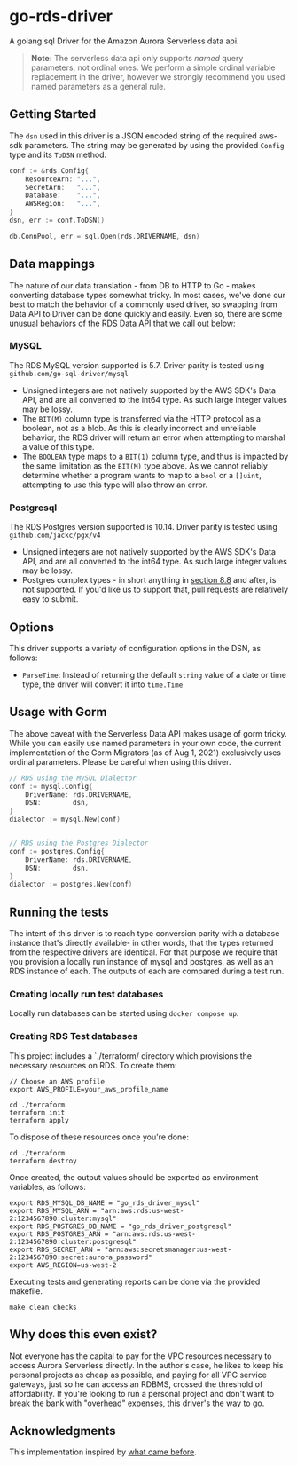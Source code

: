 # go-rds-driver
A golang sql Driver for the Amazon Aurora Serverless data api.

> **Note:** The serverless data api only supports _named_ query parameters, not ordinal ones. We
> perform a simple ordinal variable replacement in the driver, however we strongly recommend
> you used named parameters as a general rule.

## Getting Started

The `dsn` used in this driver is a JSON encoded string
of the required aws-sdk parameters. The string may be generated
by using the provided `Config` type and its `ToDSN` method.

```go
conf := &rds.Config{
    ResourceArn: "...",
    SecretArn:   "...",
    Database:    "...",
    AWSRegion:   "...",
}
dsn, err := conf.ToDSN()

db.ConnPool, err = sql.Open(rds.DRIVERNAME, dsn)
```

## Data mappings
The nature of our data translation - from DB to HTTP to Go - makes converting database
types somewhat tricky. In most cases, we've done our best to match the behavior of
a commonly used driver, so swapping from Data API to Driver can be done quickly and easily.
Even so, there are some unusual behaviors of the RDS Data API that we call out below:

### MySQL

The RDS MySQL version supported is 5.7. Driver parity is tested using `github.com/go-sql-driver/mysql` 

* Unsigned integers are not natively supported by the AWS SDK's Data API, and are
  all converted to the int64 type. As such large integer values may be lossy.
* The `BIT(M)` column type is transferred via the HTTP protocol as a boolean, not
  as a blob. As this is clearly incorrect and unreliable behavior,
  the RDS driver will return an error when attempting to marshal a value of this type.
* The `BOOLEAN` type maps to a `BIT(1)` column type, and thus is impacted
  by the same limitation as the `BIT(M)` type above. As we cannot reliably determine
  whether a program wants to map to a `bool` or a `[]uint`, attempting to use
  this type will also throw an error.

### Postgresql

The RDS Postgres version supported is 10.14. Driver parity is tested using `github.com/jackc/pgx/v4` 

* Unsigned integers are not natively supported by the AWS SDK's Data API, and are
  all converted to the int64 type. As such large integer values may be lossy.
* Postgres complex types - in short anything in [section 8.8](https://www.postgresql.org/docs/10/datatype.html) and after,
  is not supported. If you'd like us to support that, pull requests are relatively
  easy to submit.

## Options
This driver supports a variety of configuration options in the DSN, as follows:

* `ParseTime`: Instead of returning the default `string` value of a date or time type,
  the driver will convert it into `time.Time`


## Usage with Gorm

The above caveat with the Serverless Data API makes usage of gorm tricky. While you can easily use named parameters
in your own code, the current implementation of the Gorm Migrators (as of Aug 1, 2021) exclusively uses ordinal
parameters. Please be careful when using this driver.

```go
// RDS using the MySQL Dialector
conf := mysql.Config{
    DriverName: rds.DRIVERNAME,
    DSN:        dsn,
}
dialector := mysql.New(conf)


// RDS using the Postgres Dialector
conf := postgres.Config{
    DriverName: rds.DRIVERNAME,
    DSN:        dsn,
}
dialector := postgres.New(conf)
```

## Running the tests

The intent of this driver is to reach type conversion parity with a database instance that's directly available-
in other words, that the types returned from the respective drivers are identical. For that purpose
we require that you provision a locally run instance of mysql and postgres, as well as an RDS instance of each.
The outputs of each are compared during a test run.

### Creating locally run test databases
Locally run databases can be started using `docker compose up`.

### Creating RDS Test databases
This project includes a `./terraform/ directory which
provisions the necessary resources on RDS. To create them:

```shell
// Choose an AWS profile
export AWS_PROFILE=your_aws_profile_name

cd ./terraform
terraform init
terraform apply
```

To dispose of these resources once you're done:
```shell
cd ./terraform
terraform destroy
```

Once created, the output values should be exported as environment variables, as follows:

```shell
export RDS_MYSQL_DB_NAME = "go_rds_driver_mysql"
export RDS_MYSQL_ARN = "arn:aws:rds:us-west-2:1234567890:cluster:mysql"
export RDS_POSTGRES_DB_NAME = "go_rds_driver_postgresql"
export RDS_POSTGRES_ARN = "arn:aws:rds:us-west-2:1234567890:cluster:postgresql"
export RDS_SECRET_ARN = "arn:aws:secretsmanager:us-west-2:1234567890:secret:aurora_password"
export AWS_REGION=us-west-2
```

Executing tests and generating reports can be done via the provided makefile.
```shell
make clean checks
```

## Why does this even exist?

Not everyone has the capital to pay for the VPC resources necessary to access Aurora Serverless directly. In the
author's case, he likes to keep his personal projects as cheap as possible, and paying for all VPC service gateways,
just so he can access an RDBMS, crossed the threshold of affordability. If you're looking to run a personal project
and don't want to break the bank with "overhead" expenses, this driver's the way to go.

## Acknowledgments
This implementation inspired by [what came before](https://github.com/graveyard/rds/tree/birthday).
